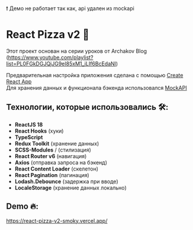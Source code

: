 ❗️ Демо не работает так как, api удален из mockapi

# React Pizza v2 🍕

Этот проект основан на серии уроков от Archakov Blog (https://www.youtube.com/playlist?list=PL0FGkDGJQjJG9eI85xM1_iLIf6BcEdaNl)

Предварительная настройка приложения сделана с помощью [Create React App](https://create-react-app.dev/)  
Для хранения данных и функционала бэкенда использовался [MockAPI](https://mockapi.io/docs)

## Технологии, которые использовались 🛠:
- **ReactJS 18**
- **React Hooks** (хуки)
- **TypeScript**
- **Redux Toolkit** (хранение данных)
- **SCSS-Modules** / (стилизация)
- **React Router v6** (навигация)
- **Axios** (отправка запроса на бэкенд)
- **React Content Loader** (скелетон)
- **React Pagination** (пагинация)
- **Lodash.Debounce** (задержка при вводе)
- **LocaleStorage** (хранение данных локально)

## Demo 🔥:
https://react-pizza-v2-smoky.vercel.app/
